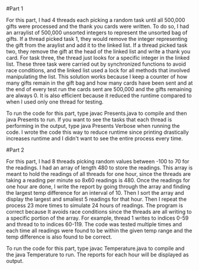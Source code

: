 #Part 1

For this part, I had 4 threads each picking a random task until all 500,000 gifts were processed and the thank you cards were written. To do so, I had an arraylist of 500,000 unsorted integers to represent the unsorted bag of gifts. If a thread picked task 1, they would remove the integer representing the gift from the araylist and add it to the linked list. If a thread picked task two, they remove the gift at the head of the linked list and write a thank you card. For task three, the thread just looks for a specific integer in the linked list. These three task were carried out by synchronized functions to avoid race conditions, and the linked list used a lock for all methods that involved manipulating the list. This solution works because I keep a counter of how many gifts remain in the gift bag and how many cards have been sent and at the end of every test run the cards sent are 500,000 and the gifts remaining are always 0. It is also efficient because it reduced the runtime compared to when I used only one thread for testing. 

To run the code for this part, type javac Presents.java to compile and then java Presents to run. If you want to see the tasks that each thread is performing in the output, type java Presents Verbose when running the code. I wrote the code this way to reduce runtime since printing drastically increases runtime and I didn't want to see the entire process every time.

#Part 2

For this part, I had 8 threads picking random values between -100 to 70 for the readings. I had an array of length 480 to store the readings. This array is meant to hold the readings of all threads for one hour, since the threads are taking a reading per minute so 8x60 readings is 480. Once the readings for one hour are done, I write the report by going through the array and finding the largest temp difference for an interval of 10. Then I sort the array and display the largest and smallest 5 readings for that hour. Then I repeat the process 23 more times to simulate 24 hours of readings. The program is correct because It avoids race conditions since the threads are all writing to a specific portion of the array. For example, thread 1 writes to indices 0-59 and thread to to indices 60-119. The code was tested multiple times and each time all readings were found to be within the given temp range and the temp difference is also found to be correct. 

To run the code for this part, type javac Temperature.java to compile and the java Temperature to run. The reports for each hour will be displayed as output.
